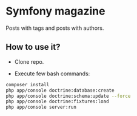 Symfony magazine 
========

Posts with tags and posts with authors.

## How to use it?
- Clone repo.

- Execute few bash commands:
```bash
composer install
php app/console doctrine:database:create
php app/console doctrine:schema:update --force
php app/console doctrine:fixtures:load
php app/console server:run
```

